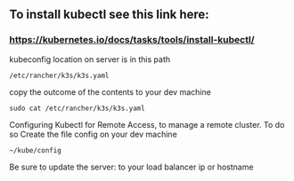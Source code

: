 ## To install kubectl see this link here:
### https://kubernetes.io/docs/tasks/tools/install-kubectl/

kubeconfig location on server is in this path
```
/etc/rancher/k3s/k3s.yaml
```

copy the outcome of the contents to your dev machine
```
sudo cat /etc/rancher/k3s/k3s.yaml
```

Configuring Kubectl for Remote Access, to manage a remote cluster.
To do so Create the file config on your dev machine
```
~/kube/config
```

Be sure to update the server: to your load balancer ip or hostname
